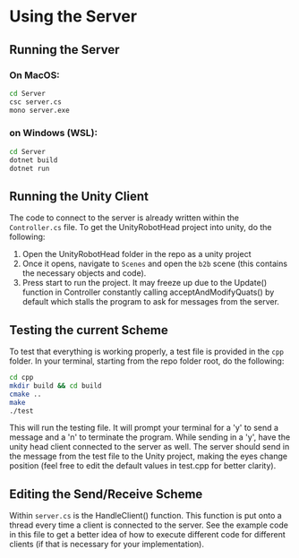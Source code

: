 # Using the Server

## Running the Server

### On MacOS:
```bash
cd Server
csc server.cs
mono server.exe
```

### on Windows (WSL):
```bash
cd Server
dotnet build
dotnet run
```

## Running the Unity Client
The code to connect to the server is already written within the `Controller.cs` file. To get the UnityRobotHead project into unity, do the following:
1. Open the UnityRobotHead folder in the repo as a unity project
2. Once it opens, navigate to `Scenes` and open the `b2b` scene (this contains the necessary objects and code).
3. Press start to run the project. It may freeze up due to the Update() function in Controller constantly calling acceptAndModifyQuats() by default which stalls the program to ask for messages from the server.

## Testing the current Scheme
To test that everything is working properly, a test file is provided in the `cpp` folder. In your terminal, starting from the repo folder root, do the following:
```bash
cd cpp
mkdir build && cd build
cmake ..
make
./test
```

This will run the testing file. It will prompt your terminal for a 'y' to send a message and a 'n' to terminate the program. While sending in a 'y', have the unity head client connected to the server as well.
The server should send in the message from the test file to the Unity project, making the eyes change position (feel free to edit the default values in test.cpp for better clarity).

## Editing the Send/Receive Scheme
Within `server.cs` is the HandleClient() function. This function is put onto a thread every time a client is connected to the server. See the example code in this file to get a better idea of how to execute different
code for different clients (if that is necessary for your implementation).
